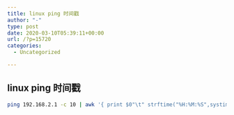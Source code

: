 ```yaml
---
title: linux ping 时间戳
author: "-"
type: post
date: 2020-03-10T05:39:11+00:00
url: /?p=15720
categories:
  - Uncategorized

---
```

## linux ping 时间戳
```bash
ping 192.168.2.1 -c 10 | awk '{ print $0"\t" strftime("%H:%M:%S",systime()) } '
```
